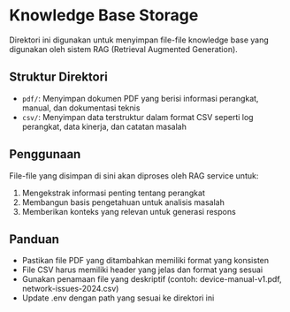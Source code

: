 # Knowledge Base Storage

Direktori ini digunakan untuk menyimpan file-file knowledge base yang digunakan oleh sistem RAG (Retrieval Augmented Generation).

## Struktur Direktori

- `pdf/`: Menyimpan dokumen PDF yang berisi informasi perangkat, manual, dan dokumentasi teknis
- `csv/`: Menyimpan data terstruktur dalam format CSV seperti log perangkat, data kinerja, dan catatan masalah

## Penggunaan

File-file yang disimpan di sini akan diproses oleh RAG service untuk:
1. Mengekstrak informasi penting tentang perangkat
2. Membangun basis pengetahuan untuk analisis masalah
3. Memberikan konteks yang relevan untuk generasi respons

## Panduan

- Pastikan file PDF yang ditambahkan memiliki format yang konsisten
- File CSV harus memiliki header yang jelas dan format yang sesuai
- Gunakan penamaan file yang deskriptif (contoh: device-manual-v1.pdf, network-issues-2024.csv)
- Update .env dengan path yang sesuai ke direktori ini